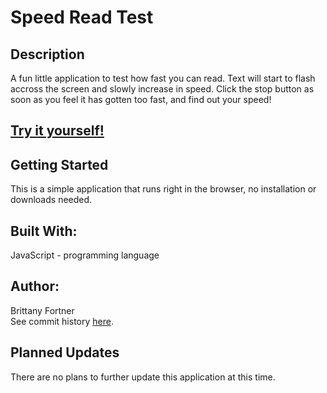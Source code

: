 # Speed Read Test

## Description

A fun little application to test how fast you can read. Text will start to flash accross the screen and slowly increase in speed. Click the stop button as soon as you feel it has gotten too fast, and find out your speed!

## [Try it yourself!](https://bfeliz.github.io/speed-read-test/)

## Getting Started

This is a simple application that runs right in the browser, no installation or downloads needed.

## Built With:

JavaScript - programming language <br>

## Author:

Brittany Fortner <br>
See commit history [here](https://github.com/bfeliz/speed-read-test/graphs/contributors).

## Planned Updates

There are no plans to further update this application at this time.
